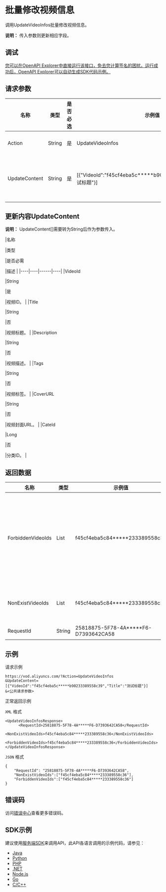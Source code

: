 # 批量修改视频信息

调用UpdateVideoInfos批量修改视频信息。

**说明：** 传入参数则更新相应字段。

## 调试

[您可以在OpenAPI Explorer中直接运行该接口，免去您计算签名的困扰。运行成功后，OpenAPI Explorer可以自动生成SDK代码示例。](https://api.aliyun.com/#product=vod&api=UpdateVideoInfos&type=RPC&version=2017-03-21)

## 请求参数

|名称|类型|是否必选|示例值|描述|
|--|--|----|---|--|
|Action|String|是|UpdateVideoInfos|系统规定参数。取值：**UpdateVideoInfos**。 |
|UpdateContent|String|是|\[\{"VideoId":"f45cf4eba5c\*\*\*\*\*b90233389558c39","Title":"测试标题"\}\]|更新内容。一次最多支持修改20个视频的视频信息。格式为JSON字符串，构建参数详请，参见下表**UpdateContent**。 |

## 更新内容UpdateContent

**说明：** UpdateContent\[\]需要转为String后作为参数传入。

|名称

|类型

|是否必需

|描述 |
|----|----|------|----|
|VideoId

|String

|是

|视频ID。 |
|Title

|String

|否

|视频标题。 |
|Description

|String

|否

|视频描述。 |
|Tags

|String

|否

|视频标签。 |
|CoverURL

|String

|否

|视频封面URL。 |
|CateId

|Long

|否

|分类ID。 |

## 返回数据

|名称|类型|示例值|描述|
|--|--|---|--|
|ForbiddenVideoIds|List|f45cf4eba5c84\*\*\*\*\*233389558c36|被禁止操作的视频ID列表（一般由于无[权限](~~113600~~)导致）。 |
|NonExistVideoIds|List|f45cf4eba5c84\*\*\*\*\*233389558c36|不存在的视频ID列表。 |
|RequestId|String|25818875-5F78-4A\*\*\*\*\*F6-D7393642CA58|请求ID。 |

## 示例

请求示例

```
https://vod.aliyuncs.com/?Action=UpdateVideoInfos
&UpdateContent=[{"VideoId":"f45cf4eba5c*****b90233389558c39","Title":"测试标题"}]
&<公共请求参数>
```

正常返回示例

`XML` 格式

```
<UpdateVideoInfosResponse>
	  <RequestId>25818875-5F78-4A*****F6-D7393642CA58</RequestId>
	  <NonExistVideoIds>f45cf4eba5c84*****233389558c36</NonExistVideoIds>
	  <ForbiddenVideoIds>f45cf4eba5c84*****233389558c36</ForbiddenVideoIds>
</UpdateVideoInfosResponse>
```

`JSON` 格式

```
{
    "RequestId": "25818875-5F78-4A*****F6-D7393642CA58",
    "NonExistVideoIds":["f45cf4eba5c84*****233389558c36"],
    "ForbiddenVideoIds":["f45cf4eba5c84*****233389558c36"]
}
```

## 错误码

访问[错误中心](https://error-center.aliyun.com/status/product/vod)查看更多错误码。

## SDK示例

建议使用[服务端SDK](~~101789~~)来调用API，此API各语言调用的示例代码，请参见：

-   [Java](~~61065#title-mt5-4wo-r30~~)
-   [Python](~~61060#h2--div-id-updatevideoinfos-div-6~~)
-   [PHP](~~61071#h2--div-id-updatevideoinfos-div-6~~)
-   [.NET](~~84752#h2--div-id-updatevideoinfos-div-6~~)
-   [Node.js](~~101419#h2--div-id-updatevideoinfos-div-6~~)
-   [Go](~~101427#h2--div-id-updatevideoinfos-div-6~~)
-   [C/C++](~~101266#h2--div-id-updatevideoinfos-div-6~~)

